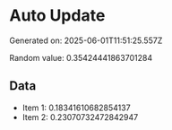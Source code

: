 # Auto Update

Generated on: 2025-06-01T11:51:25.557Z

Random value: 0.35424441863701284

## Data

- Item 1: 0.18341610682854137
- Item 2: 0.23070732472842947
